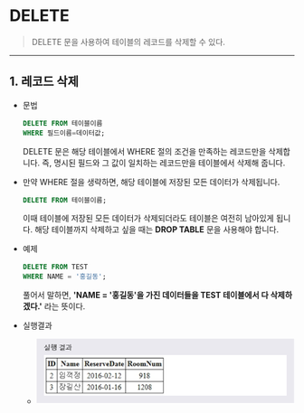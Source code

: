# DELETE
> DELETE 문을 사용하여 테이블의 레코드를 삭제할 수 있다.
***

## 1. 레코드 삭제

* 문법
  ```SQL
  DELETE FROM 테이블이름
  WHERE 필드이름=데이터값;
  ```
  DELETE 문은 해당 테이블에서 WHERE 절의 조건을 만족하는 레코드만을 삭제합니다. 즉, 명시된 필드와 그 값이 일치하는 레코드만을 테이블에서 삭제해 줍니다.

* 만약 WHERE 절을 생략하면, 해당 테이블에 저장된 모든 데이터가 삭제됩니다.
  ```SQL
  DELETE FROM 테이블이름;
  ```
  이때 테이블에 저장된 모든 데이터가 삭제되더라도 테이블은 여전히 남아있게 됩니다. 해당 테이블까지 삭제하고 싶을 때는 **DROP TABLE** 문을 사용해야 합니다.

* 예제
  ```SQL
  DELETE FROM TEST
  WHERE NAME = '홍길동';
  ```
  풀어서 말하면, **'NAME = '홍길동'을 가진 데이터들을 TEST 테이블에서 다 삭제하겠다.'** 라는 뜻이다.

* 실행결과
  * <img src="../../images/2_10.PNG" width="600"/>
